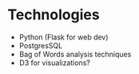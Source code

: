 # Technologies
- Python (Flask for web dev)
- PostgresSQL
- Bag of Words analysis techniques 
- D3 for visualizations?
